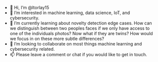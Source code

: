- 👋 Hi, I’m @ltorlay15
- 👀 I’m interested in machine learning, data science, IoT, and cybersecurity.
- 🌱 I’m currently learning about novelty detection edge cases. How can we distinguish between two peoples faces
      if we only have access to one of the individuals photos? Now what if they are twins? How would we focus in 
      on these more subtle differences?
- 💞️ I’m looking to collaborate on most things machine learning and cybersecurity related. 
- 📫 Please leave a comment or chat if you would like to get in touch.

<!---
ltorlay15/ltorlay15 is a ✨ special ✨ repository because its `README.md` (this file) appears on your GitHub profile.
You can click the Preview link to take a look at your changes.
--->
